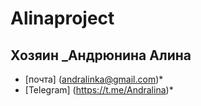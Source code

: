 # Alinaproject
## Хозяин _Андрюнина Алина
* [почта] (andralinka@gmail.com)*
* [Telegram] (https://t.me/Andralina)*
